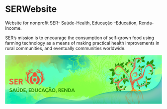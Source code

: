 # SERWebsite
Website for nonprofit SER- Saúde-Health, Educação –Education, Renda-Income. 

SER’s mission is to encourage the consumption of self-grown food using farming technology as a means of making practical 
health improvements in rural communities, and eventually communities worldwide.

![Alt text](imgs/banner2.png?raw=true "SER Banner")
